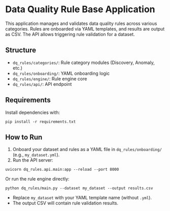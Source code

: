 # Data Quality Rule Base Application

This application manages and validates data quality rules across various categories. Rules are onboarded via YAML templates, and results are output as CSV. The API allows triggering rule validation for a dataset.

## Structure
- `dq_rules/categories/`: Rule category modules (Discovery, Anomaly, etc.)
- `dq_rules/onboarding/`: YAML onboarding logic
- `dq_rules/engine/`: Rule engine core
- `dq_rules/api/`: API endpoint

## Requirements
Install dependencies with:

```
pip install -r requirements.txt
```

## How to Run
1. Onboard your dataset and rules as a YAML file in `dq_rules/onboarding/` (e.g., `my_dataset.yml`).
2. Run the API server:

```
uvicorn dq_rules.api.main:app --reload --port 8000
```

Or run the rule engine directly:

```
python dq_rules/main.py --dataset my_dataset --output results.csv
```

- Replace `my_dataset` with your YAML template name (without `.yml`).
- The output CSV will contain rule validation results.
